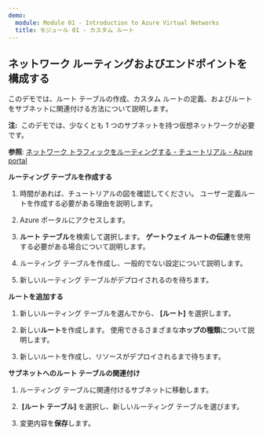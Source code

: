 ```yaml
---
demo:
  module: Module 01 - Introduction to Azure Virtual Networks
  title: モジュール 01 - カスタム ルート
---
```

## ネットワーク ルーティングおよびエンドポイントを構成する

このデモでは、ルート テーブルの作成、カスタム ルートの定義、およびルートをサブネットに関連付ける方法について説明します。

**注:**  このデモでは、少なくとも 1 つのサブネットを持つ仮想ネットワークが必要です。

**参照**: [ネットワーク トラフィックをルーティングする - チュートリアル - Azure portal](https://learn.microsoft.com/azure/virtual-network/tutorial-create-route-table-portal#create-a-route-table)

**ルーティング テーブルを作成する**

1. 時間があれば、チュートリアルの図を確認してください。 ユーザー定義ルートを作成する必要がある理由を説明します。 

1. Azure ポータルにアクセスします。

1. **ルート テーブル**を検索して選択します。 **ゲートウェイ ルートの伝達**を使用する必要がある場合について説明します。 

1. ルーティング テーブルを作成し、一般的でない設定について説明します。 

1. 新しいルーティング テーブルがデプロイされるのを待ちます。

**ルートを追加する**

1.  新しいルーティング テーブルを選んでから、 **[ルート]** を選択します。

1.  新しい**ルート**を作成します。 使用できるさまざまな**ホップの種類**について説明します。 

1.  新しいルートを作成し、リソースがデプロイされるまで待ちます。
 
**サブネットへのルート テーブルの関連付け**

1.  ルーティング テーブルに関連付けるサブネットに移動します。

1.   **[ルート テーブル]** を選択し、新しいルーティング テーブルを選びます。 

1.  変更内容を**保存**します。 


